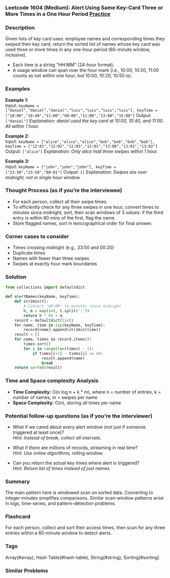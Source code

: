 ### Leetcode 1604 (Medium): Alert Using Same Key-Card Three or More Times in a One Hour Period [Practice](https://leetcode.com/problems/alert-using-same-key-card-three-or-more-times-in-a-one-hour-period)

### Description  
Given lists of key card uses: employee names and corresponding times they swiped their key card, return the sorted list of names whose key card was used three or more times in any one-hour period (60-minute window, inclusive).
- Each time is a string "HH:MM" (24-hour format).
- A usage window can span over the hour mark (i.e., 10:00, 10:20, 11:00 counts as not within one hour; but 10:00, 10:20, 10:50 is).

### Examples  

**Example 1:**  
Input: `keyName = ["daniel","daniel","daniel","luis","luis","luis","luis"], keyTime = ["10:00","10:40","11:00","09:00","11:00","13:00","15:00"]`
Output: `["daniel"]`
*Explanation: daniel used the key card at 10:00, 10:40, and 11:00. All within 1 hour.*

**Example 2:**  
Input: `keyName = ["alice","alice","alice","bob","bob","bob","bob"], keyTime = ["12:01","12:02","12:03","12:01","13:00","13:01","13:02"]`
Output: `["alice"]`
*Explanation: Only alice had three swipes within 1 hour.*

**Example 3:**  
Input: `keyName = ["john","john","john"], keyTime = ["23:58","23:59","00:01"]`
Output: `[]`
*Explanation: Swipes are over midnight, not in single hour window.*

### Thought Process (as if you’re the interviewee)  
- For each person, collect all their swipe times.
- To efficiently check for any three swipes in one hour, convert times to minutes since midnight, sort, then scan windows of 3 values: if the third entry is within 60 mins of the first, flag the name.
- Store flagged names, sort in lexicographical order for final answer.

### Corner cases to consider  
- Times crossing midnight (e.g., 23:50 and 00:20)
- Duplicate times
- Names with fewer than three swipes
- Swipes at exactly hour mark boundaries

### Solution

```python
from collections import defaultdict

def alertNames(keyName, keyTime):
    def str2min(t):
        # Convert 'HH:MM' to minutes since midnight
        h, m = map(int, t.split(':'))
        return h * 60 + m
    record = defaultdict(list)
    for name, time in zip(keyName, keyTime):
        record[name].append(str2min(time))
    result = []
    for name, times in record.items():
        times.sort()
        for i in range(len(times) - 2):
            if times[i+2] - times[i] <= 60:
                result.append(name)
                break
    return sorted(result)
```

### Time and Space complexity Analysis  
- **Time Complexity:** O(n log n + k * m), where n = number of entries, k = number of names, m = swipes per name
- **Space Complexity:** O(n), storing all times per name

### Potential follow-up questions (as if you’re the interviewer)  
- What if we cared about every alert window (not just if someone triggered at least once)?  
  *Hint: Instead of break, collect all intervals.*

- What if there are millions of records, streaming in real time?  
  *Hint: Use online algorithms, rolling window.*

- Can you return the actual key times where alert is triggered?  
  *Hint: Return list of times instead of just names.*

### Summary
The main pattern here is windowed scan on sorted data. Converting to integer minutes simplifies comparisons. Similar scan-window patterns arise in logs, time-series, and pattern-detection problems.


### Flashcard
For each person, collect and sort their access times, then scan for any three entries within a 60-minute window to detect alerts.

### Tags
Array(#array), Hash Table(#hash-table), String(#string), Sorting(#sorting)

### Similar Problems
